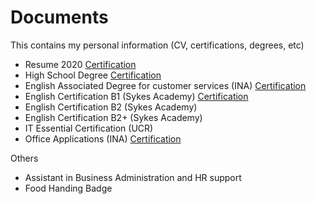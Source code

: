# Documents

This contains my personal information (CV, certifications, degrees, etc)

- Resume 2020 [Certification](certification/ArlynchCV2020.pdf)
- High School Degree [Certification](certification/Bachiller.pdf)
- English Associated Degree for customer services (INA) [Certification](certification/EjecutivoInglesParaServicios.pdf)
- English Certification B1 (Sykes Academy) [Certification](certification/ArlynChavarriaJimenezb1.pdf)
- English Certification B2 (Sykes Academy)
- English Certification B2+ (Sykes Academy)
- IT Essential Certification (UCR)
- Office Applications (INA) [Certification](certification/AplicacionesOfimaticas.pdf)

Others
- Assistant in Business Administration and HR support
- Food Handing Badge
